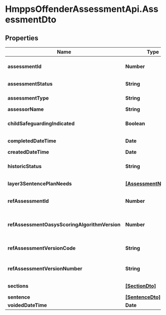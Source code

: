 # HmppsOffenderAssessmentApi.AssessmentDto

## Properties
Name | Type | Description | Notes
------------ | ------------- | ------------- | -------------
**assessmentId** | **Number** | Assessment primary key (OASysSetPK) | [optional] 
**assessmentStatus** | **String** | Assessment Status | [optional] 
**assessmentType** | **String** | Assessment Type | [optional] 
**assessorName** | **String** | AssessorName | [optional] 
**childSafeguardingIndicated** | **Boolean** | Child Safeguarding flat | [optional] 
**completedDateTime** | **Date** | Completed Date | [optional] 
**createdDateTime** | **Date** | Created Date | [optional] 
**historicStatus** | **String** | Assessment Group Historic Status | [optional] 
**layer3SentencePlanNeeds** | [**[AssessmentNeedDto]**](AssessmentNeedDto.md) | Criminogenic Needs | [optional] 
**refAssessmentId** | **Number** | Assessment Reference Version | [optional] 
**refAssessmentOasysScoringAlgorithmVersion** | **Number** | Assessment Scoring Algorithm Version | [optional] 
**refAssessmentVersionCode** | **String** | Assessment Reference Version Code | [optional] 
**refAssessmentVersionNumber** | **String** | Assessment Reference Version | [optional] 
**sections** | [**[SectionDto]**](SectionDto.md) | Assessment Sections | [optional] 
**sentence** | [**[SentenceDto]**](SentenceDto.md) | Sentences | [optional] 
**voidedDateTime** | **Date** | Voided Date | [optional] 


